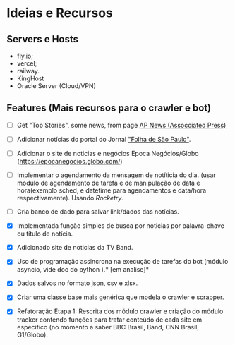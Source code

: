 # Ideias e Recursos

## Servers e Hosts

* fly.io;
* vercel;
* railway.
* KingHost
* Oracle Server (Cloud/VPN)

## Features (Mais recursos para o crawler e bot)


- [ ] Get "Top Stories", some news, from page [AP News (Assocciated Press)](https://apnews.com/)
- [ ] Adicionar notícias do portal do Jornal ["Folha de São Paulo"](https://www.folha.uol.com.br/). 
- [ ] Adicionar o site de noticias e negócios Epoca Negócios/Globo (https://epocanegocios.globo.com/)
- [ ] Implementar o agendamento da mensagem de notíticia do dia. (usar modulo de agendamento de tarefa e de manipulação de data e hora(exemplo sched, e datetime para agendamentos e data/hora respectivamente). Usando _Rocketry_.
- [ ] Cria banco de dado para salvar link/dados das notícias.
- [x] Implementada função simples de busca por noticias por palavra-chave ou título de notícia.
- [x] Adicionado site de noticias da TV Band.  
- [x] Uso de programação assincrona na execução de tarefas do bot (módulo asyncio, vide doc do python ).* [em analise]*
- [x] Dados salvos no formato json, csv e xlsx.

- [x] Criar uma classe base mais genérica que modela o crawler e scrapper.
- [x] Refatoração Etapa 1: Rescrita dos módulo crawler e criação do módulo tracker contendo funções para tratar conteúdo de cada site em especifico (no momento a saber BBC Brasil, Band, CNN Brasil, G1/Globo).

